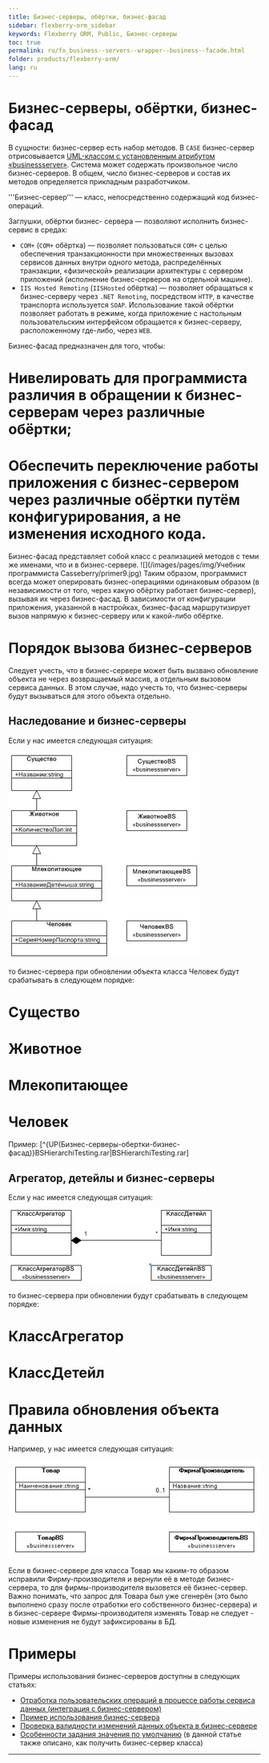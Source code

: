 ```yaml
---
title: Бизнес-серверы, обёртки, бизнес-фасад
sidebar: flexberry-orm_sidebar
keywords: Flexberry ORM, Public, Бизнес-серверы
toc: true
permalink: ru/fo_business--servers--wrapper--business--facade.html
folder: products/flexberry-orm/
lang: ru
---
```

# Бизнес-серверы, обёртки, бизнес-фасад
В сущности: бизнес-сервер есть набор методов. В `CASE` бизнес-сервер отрисовывается [UML-классом с установленным атрибутом «businessserver»](business-servers.html). Система может содержать произвольное число бизнес-серверов. В общем, число бизнес-серверов и состав их методов определяется прикладным разработчиком.


'''Бизнес-сервер''' — класс, непосредственно содержащий код бизнес-операций.

Заглушки, обёртки бизнес- сервера — позволяют исполнить бизнес-сервис в средах:
*	`COM+` (`COM+` обёртка) — позволяет пользоваться `COM+` с целью обеспечения транзакционности при множественных вызовах сервисов данных внутри одного метода, распределённых транзакции, «физической» реализации архитектуры с сервером приложений (исполнение бизнес-серверов на отдельной машине).
*	`IIS Hosted Remoting` (`IISHosted` обёртка) — позволяет обращаться к бизнес-серверу через `.NET Remoting`, посредством `HTTP`, в качестве транспорта используется `SOAP`. Использование такой обёртки позволяет работать в режиме, когда приложение с настольным пользовательским интерфейсом обращается к бизнес-серверу, расположенному где-либо, через `WEB`.

Бизнес-фасад предназначен для того, чтобы:

#	Нивелировать для программиста различия в обращении к бизнес-серверам через различные обёртки;
#	Обеспечить переключение работы приложения с бизнес-сервером через различные обёртки путём конфигурирования, а не изменения исходного кода.

Бизнес-фасад представляет собой класс с реализацией методов с теми же именами, что и в бизнес-сервере.
![](/images/pages/img/Учебник программиста Casseberry/primer9.jpg)
Таким образом, программист всегда может оперировать бизнес-операциями одинаковым образом (в независимости от того, через какую обёртку работает бизнес-сервер), вызывая их через бизнес-фасад. В зависимости от конфигурации приложения, указанной в настройках, бизнес-фасад маршрутизирует вызов напрямую к бизнес-серверу или к какой-либо обёртке.

# Порядок вызова бизнес-серверов
Следует учесть, что в бизнес-сервере может быть вызвано обновление объекта не через возвращаемый массив, а отдельным вызовом сервиса данных. В этом случае, надо учесть то, что бизнес-серверы будут вызываться для этого объекта отдельно.

## Наследование и бизнес-серверы
Если у нас имеется следующая ситуация:

![](/images/pages/img/page/Business-Servers-Wrapper-Business-Facade/BSHierarchy.JPG)

то бизнес-сервера при обновлении объекта класса Человек будут срабатывать в следующем порядке: 
# Существо
# Животное
# Млекопитающее
# Человек

Пример: [^{UP(Бизнес-серверы-обертки-бизнес-фасад)}BSHierarchiTesting.rar|BSHierarchiTesting.rar]


## Агрегатор, детейлы и бизнес-серверы
Если у нас имеется следующая ситуация:

![](/images/pages/img/page/Business-Servers-Wrapper-Business-Facade/AgregatorDetailAtBS.png)

то бизнес-сервера при обновлении будут срабатывать в следующем порядке:
# КлассАгрегатор
# КлассДетейл

# Правила обновления объекта данных
Например, у нас имеется следующая ситуация:

![](/images/pages/img/page/Business-Servers-Wrapper-Business-Facade/BusinesServerMasters.GIF)

Если в бизнес-сервере для класса Товар мы каким-то образом исправили Фирму-производителя и вернули её в методе бизнес-сервера, то для фирмы-производителя вызовется её бизнес-сервер. Важно понимать, что запрос для Товара был уже сгенерён (это было выполнено сразу после отработки его собственного бизнес-сервера) и в бизнес-сервере Фирмы-производителя изменять Товар не следует - новые изменения не будут зафиксированы в БД.


# Примеры
Примеры использования бизнес-серверов доступны в следующих статьях:
* [Отработка пользовательских операций в процессе работы сервиса данных (интеграция с бизнес-сервером)](otrabotka-polzovatelskih-operacii-v-processe-raboty-servisa-dannyh-integraciya-s-biznes-serverom.html)
* [Пример использования бизнес-сервера](b-s-example.html)
* [Проверка валидности изменений данных объекта в бизнес-сервере](b-s-change-data-check.html)
* [Особенности задания значения по умолчанию](features-of-dafault-value-assignment.html) (в данной статье также описано, как получить бизнес-сервер класса)

----
